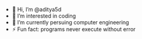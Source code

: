- 👋 Hi, I’m @aditya5d
- 👀 I’m interested in coding
- 🌱 I’m currently persuing computer engineering
- ⚡ Fun fact: programs never execute without error

<!---
aditya5d/aditya5d is a ✨ special ✨ repository because its `README.md` (this file) appears on your GitHub profile.
You can click the Preview link to take a look at your changes.
--->
